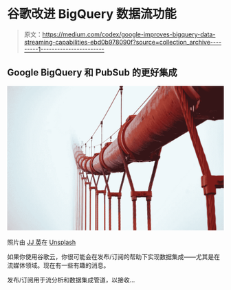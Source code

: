 # 谷歌改进 BigQuery 数据流功能

> 原文：<https://medium.com/codex/google-improves-bigquery-data-streaming-capabilities-ebd0b978090f?source=collection_archive---------1----------------------->

## Google BigQuery 和 PubSub 的更好集成

![](img/89705072cd0531af4cf52367fd402b79.png)

照片由 [JJ 英](https://unsplash.com/@jjying?utm_source=unsplash&utm_medium=referral&utm_content=creditCopyText)在 [Unsplash](https://unsplash.com/s/photos/pipelines?utm_source=unsplash&utm_medium=referral&utm_content=creditCopyText)

如果你使用谷歌云，你很可能会在发布/订阅的帮助下实现数据集成——尤其是在流媒体领域。现在有一些有趣的消息。

发布/订阅用于流分析和数据集成管道，以接收…